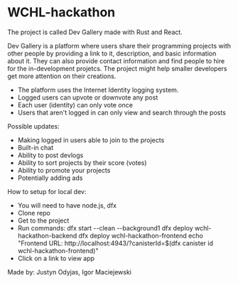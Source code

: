# WCHL-hackathon
The project is called Dev Gallery made with Rust and React.

Dev Gallery is a platform where users share their programming projects with other people by providing a link to it, description, and basic information about it. They can also
provide contact information and find people to hire for the in-development projetcs.
The project might help smaller developers get more attention on their creations.

- The platform uses the Internet Identity logging system.
- Logged users can upvote or downvote any post
- Each user (identity) can only vote once
- Users that aren't logged in can only view and search through the posts

Possible updates:
- Making logged in users able to join to the projects
- Built-in chat
- Ability to post devlogs
- Ability to sort projects by their score (votes)
- Ability to promote your projects
- Potentially adding ads

How to setup for local dev:
- You will need to have node.js, dfx
- Clone repo
- Get to the project
- Run commands:
    dfx start --clean --background1
    dfx deploy wchl-hackathon-backend
    dfx deploy wchl-hackathon-frontend
    echo "Frontend URL: http://localhost:4943/?canisterId=$(dfx canister id wchl-hackathon-frontend)"
- Click on a link to view app
  
Made by: Justyn Odyjas, Igor Maciejewski
